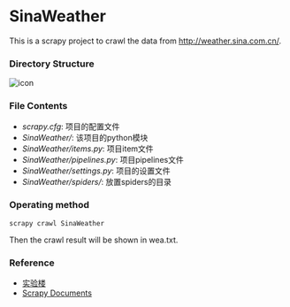 # SinaWeather

This is a scrapy project to crawl the data from http://weather.sina.com.cn/.

### Directory Structure

![icon](http://obw22u9v2.bkt.clouddn.com/figure1.png)

### File Contents

* *scrapy.cfg*: 项目的配置文件
* *SinaWeather/*: 该项目的python模块
* *SinaWeather/items.py*: 项目item文件
* *SinaWeather/pipelines.py*: 项目pipelines文件
* *SinaWeather/settings.py*: 项目的设置文件
* *SinaWeather/spiders/*: 放置spiders的目录

### Operating method

```
scrapy crawl SinaWeather
```

Then the crawl result will be shown in wea.txt.

### Reference

* [实验楼](https://www.shiyanlou.com/courses/142/labs/433/document)
* [Scrapy Documents](http://scrapy-chs.readthedocs.io/zh_CN/latest/topics/spiders.html)

